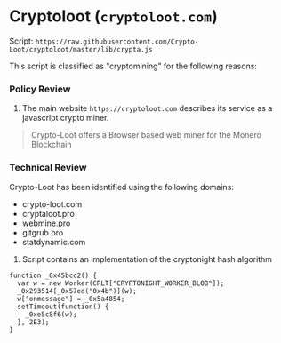 # Cryptoloot (`cryptoloot.com`)

Script: `https://raw.githubusercontent.com/Crypto-Loot/cryptoloot/master/lib/crypta.js`

This script is classified as "cryptomining" for the following reasons:

### Policy Review

1. The main website `https://cryptoloot.com` describes its service as a javascript crypto miner.

> Crypto-Loot offers a Browser based web miner for the Monero Blockchain

### Technical Review

Crypto-Loot has been identified using the following domains:
- crypto-loot.com
- cryptaloot.pro
- webmine.pro
- gitgrub.pro
- statdynamic.com

1. Script contains an implementation of the cryptonight hash algorithm

```
function _0x45bcc2() {
  var w = new Worker(CRLT["CRYPTONIGHT_WORKER_BLOB"]);
  _0x293514[_0x57ed("0x4b")](w);
  w["onmessage"] = _0x5a4854;
  setTimeout(function() {
    _0xe5c8f6(w);
  }, 2E3);
}
```
